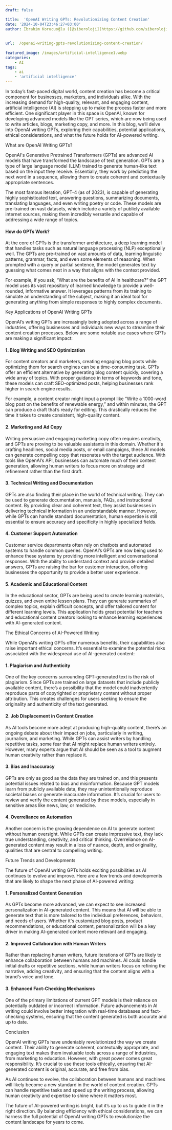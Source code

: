 ```yaml
---
draft: false

title:  'OpenAI Writing GPTs: Revolutionizing Content Creation'
date: '2024-10-04T23:46:27+03:00'
author: İbrahim Korucuoğlu ([@siberoloji](https://github.com/siberoloji))
 
 
url:  /openai-writing-gpts-revolutionizing-content-creation/
 
featured_image: /images/artificial-intelligence1.webp
categories:
    - AI
tags:
    - ai
    - 'artificial intelligence'
---
```



In today’s fast-paced digital world, content creation has become a critical component for businesses, marketers, and individuals alike. With the increasing demand for high-quality, relevant, and engaging content, artificial intelligence (AI) is stepping up to make the process faster and more efficient. One significant player in this space is OpenAI, known for developing advanced models like the GPT series, which are now being used to write articles, blogs, marketing copy, and more. In this blog, we’ll delve into OpenAI writing GPTs, exploring their capabilities, potential applications, ethical considerations, and what the future holds for AI-powered writing.





What are OpenAI Writing GPTs?



OpenAI's Generative Pretrained Transformers (GPTs) are advanced AI models that have transformed the landscape of text generation. GPTs are a type of large language model (LLM) trained to generate human-like text based on the input they receive. Essentially, they work by predicting the next word in a sequence, allowing them to create coherent and contextually appropriate sentences.



The most famous iteration, GPT-4 (as of 2023), is capable of generating highly sophisticated text, answering questions, summarizing documents, translating languages, and even writing poetry or code. These models are pre-trained on vast datasets, which include a variety of publicly available internet sources, making them incredibly versatile and capable of addressing a wide range of topics.


#### How do GPTs Work?



At the core of GPTs is the transformer architecture, a deep learning model that handles tasks such as natural language processing (NLP) exceptionally well. The GPTs are pre-trained on vast amounts of data, learning linguistic patterns, grammar, facts, and even some elements of reasoning. When prompted with a query or partial sentence, the model generates text by guessing what comes next in a way that aligns with the context provided.



For example, if you ask, “What are the benefits of AI in healthcare?” the GPT model uses its vast repository of learned knowledge to provide a well-rounded, informative answer. It leverages patterns from its training to simulate an understanding of the subject, making it an ideal tool for generating anything from simple responses to highly complex documents.





Key Applications of OpenAI Writing GPTs



OpenAI’s writing GPTs are increasingly being adopted across a range of industries, offering businesses and individuals new ways to streamline their content creation processes. Below are some notable use cases where GPTs are making a significant impact:


#### 1. **Blog Writing and SEO Optimization**



For content creators and marketers, creating engaging blog posts while optimizing them for search engines can be a time-consuming task. GPTs offer an efficient alternative by generating blog content quickly, covering a wide array of topics. With proper guidance in terms of keywords and tone, these models can craft SEO-optimized posts, helping businesses rank higher in search engine results.



For example, a content creator might input a prompt like “Write a 1000-word blog post on the benefits of renewable energy,” and within minutes, the GPT can produce a draft that’s ready for editing. This drastically reduces the time it takes to create consistent, high-quality content.


#### 2. **Marketing and Ad Copy**



Writing persuasive and engaging marketing copy often requires creativity, and GPTs are proving to be valuable assistants in this domain. Whether it's crafting headlines, social media posts, or email campaigns, these AI models can generate compelling copy that resonates with the target audience. With tools like OpenAI’s API, businesses can automate much of their content generation, allowing human writers to focus more on strategy and refinement rather than the first draft.


#### 3. **Technical Writing and Documentation**



GPTs are also finding their place in the world of technical writing. They can be used to generate documentation, manuals, FAQs, and instructional content. By providing clear and coherent text, they assist businesses in delivering technical information in an understandable manner. However, while GPTs can handle standard documentation, human expertise is still essential to ensure accuracy and specificity in highly specialized fields.


#### 4. **Customer Support Automation**



Customer service departments often rely on chatbots and automated systems to handle common queries. OpenAI’s GPTs are now being used to enhance these systems by providing more intelligent and conversational responses. With the ability to understand context and provide detailed answers, GPTs are raising the bar for customer interaction, offering businesses the opportunity to provide a better user experience.


#### 5. **Academic and Educational Content**



In the educational sector, GPTs are being used to create learning materials, quizzes, and even entire lesson plans. They can generate summaries of complex topics, explain difficult concepts, and offer tailored content for different learning levels. This application holds great potential for teachers and educational content creators looking to enhance learning experiences with AI-generated content.





The Ethical Concerns of AI-Powered Writing



While OpenAI’s writing GPTs offer numerous benefits, their capabilities also raise important ethical concerns. It’s essential to examine the potential risks associated with the widespread use of AI-generated content:


#### 1. **Plagiarism and Authenticity**



One of the key concerns surrounding GPT-generated text is the risk of plagiarism. Since GPTs are trained on large datasets that include publicly available content, there’s a possibility that the model could inadvertently reproduce parts of copyrighted or proprietary content without proper attribution. This creates challenges for users seeking to ensure the originality and authenticity of the text generated.


#### 2. **Job Displacement in Content Creation**



As AI tools become more adept at producing high-quality content, there’s an ongoing debate about their impact on jobs, particularly in writing, journalism, and marketing. While GPTs can assist writers by handling repetitive tasks, some fear that AI might replace human writers entirely. However, many experts argue that AI should be seen as a tool to augment human creativity rather than replace it.


#### 3. **Bias and Inaccuracy**



GPTs are only as good as the data they are trained on, and this presents potential issues related to bias and misinformation. Because GPT models learn from publicly available data, they may unintentionally reproduce societal biases or generate inaccurate information. It’s crucial for users to review and verify the content generated by these models, especially in sensitive areas like news, law, or medicine.


#### 4. **Overreliance on Automation**



Another concern is the growing dependence on AI to generate content without human oversight. While GPTs can create impressive text, they lack true understanding, creativity, and critical thinking. Overreliance on AI-generated content may result in a loss of nuance, depth, and originality, qualities that are central to compelling writing.





Future Trends and Developments



The future of OpenAI writing GPTs holds exciting possibilities as AI continues to evolve and improve. Here are a few trends and developments that are likely to shape the next phase of AI-powered writing:


#### 1. **Personalized Content Generation**



As GPTs become more advanced, we can expect to see increased personalization in AI-generated content. This means that AI will be able to generate text that is more tailored to the individual preferences, behaviors, and needs of users. Whether it's customized blog posts, product recommendations, or educational content, personalization will be a key driver in making AI-generated content more relevant and engaging.


#### 2. **Improved Collaboration with Human Writers**



Rather than replacing human writers, future iterations of GPTs are likely to enhance collaboration between humans and machines. AI could handle initial drafts or repetitive sections, while human writers focus on refining the narrative, adding creativity, and ensuring that the content aligns with a brand’s voice and tone.


#### 3. **Enhanced Fact-Checking Mechanisms**



One of the primary limitations of current GPT models is their reliance on potentially outdated or incorrect information. Future advancements in AI writing could involve better integration with real-time databases and fact-checking systems, ensuring that the content generated is both accurate and up to date.





Conclusion



OpenAI writing GPTs have undeniably revolutionized the way we create content. Their ability to generate coherent, contextually appropriate, and engaging text makes them invaluable tools across a range of industries, from marketing to education. However, with great power comes great responsibility. It’s crucial to use these tools ethically, ensuring that AI-generated content is original, accurate, and free from bias.



As AI continues to evolve, the collaboration between humans and machines will likely become a new standard in the world of content creation. GPTs can handle repetitive tasks and speed up the writing process, allowing human creativity and expertise to shine where it matters most.



The future of AI-powered writing is bright, but it’s up to us to guide it in the right direction. By balancing efficiency with ethical considerations, we can harness the full potential of OpenAI writing GPTs to revolutionize the content landscape for years to come.
